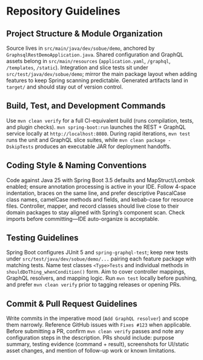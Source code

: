 # Repository Guidelines

## Project Structure & Module Organization
Source lives in `src/main/java/dev/sobue/demo`, anchored by `GraphsqlRestDemoApplication.java`. Shared configuration and GraphQL assets belong in `src/main/resources` (`application.yaml`, `/graphql`, `/templates`, `/static`). Integration and slice tests sit under `src/test/java/dev/sobue/demo`; mirror the main package layout when adding features to keep Spring scanning predictable. Generated artifacts land in `target/` and should stay out of version control.

## Build, Test, and Development Commands
Use `mvn clean verify` for a full CI-equivalent build (runs compilation, tests, and plugin checks). `mvn spring-boot:run` launches the REST + GraphQL service locally at `http://localhost:8080`. During rapid iterations, `mvn test` runs the unit and GraphQL slice suites, while `mvn clean package -DskipTests` produces an executable JAR for deployment handoffs.

## Coding Style & Naming Conventions
Code against Java 25 with Spring Boot 3.5 defaults and MapStruct/Lombok enabled; ensure annotation processing is active in your IDE. Follow 4-space indentation, braces on the same line, and prefer descriptive PascalCase class names, camelCase methods and fields, and kebab-case for resource files. Controller, mapper, and record classes should live close to their domain packages to stay aligned with Spring’s component scan. Check imports before committing—IDE auto-organize is acceptable.

## Testing Guidelines
Spring Boot configures JUnit 5 and `spring-graphql-test`; keep new tests under `src/test/java/dev/sobue/demo/...` pairing each feature package with matching tests. Name test classes `<Type>Tests` and individual methods in `shouldDoThing_whenCondition()` form. Aim to cover controller mappings, GraphQL resolvers, and mapping logic. Run `mvn test` locally before pushing, and prefer `mvn clean verify` prior to tagging releases or opening PRs.

## Commit & Pull Request Guidelines
Write commits in the imperative mood (`Add GraphQL resolver`) and scope them narrowly. Reference GitHub issues with `Fixes #123` when applicable. Before submitting a PR, confirm `mvn clean verify` passes and note any configuration steps in the description. PRs should include: purpose summary, testing evidence (command + result), screenshots for UI/static asset changes, and mention of follow-up work or known limitations.
